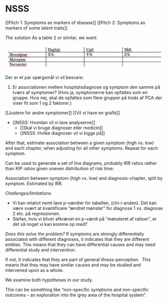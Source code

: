 # NSSS
[[Pitch 1: Symptoms as markers of disease]]
[[Pitch 2: Symptoms as markers of some latent traits]]

*The solution*
As a table 2 or similar, we want:

![](BearImages/ED7380D9-486F-4662-B811-461A14C6D86C-9892-00000D1A73EFD3F9/53077999-3C0F-479E-881A-9C5262D796B2.png)

Der er et par spørgsmål vi vil besvare:
1.	Er associationen mellem hospitalsdiagnose og symptom den samme på tværs af symptomer? (Hvis ja, symptomerne kan opfattes som en gruppe. Hvis nej, skal de opfattes som flere grupper på trods af PCA der viser fit som 1 og 2 faktorer.) 


[[Justere for andre symptomer]]
[[Vil vi have en grafik]]
* [[NSSS: Hvordan vil vi lave analyserne]]
	* [[Skal vi bruge diagnoser eller medicin]]
	* [[NSSS: Hvilke diagnoser vil vi kigge på]]


After that, estimate association between a given symptom (high vs. low) and each chapter, when adjusting for all other symptoms. Repeat for each symptom.

Can be used to generate a set of line diagrams, probably IRR ratios rather than KIP ratios given uneven distribution of risk time:

Association between symptom (high vs. low) and diagnosis-chapter, split by symptom. Estimated by IRR. 
 
*Challenges/limitations*
* 	Vi kan relativt nemt lave p-værdier for tabellen, (chi-i-anden). Det kan være svært at kvantificere “ændret mønster” for diagnose 1 vs. diagnose 2 etc. på regressionen. 
* 	Stefan, hvis vi bliver afkrævet en p-værdi på “mønsteret af ratioer”, er det så noget vi kan komme op med?

*Does this solve the problem?*
If symptoms are strongly differentially associated with different diagnoses, it indicates that they are different entities. This means that they can have differential causes and may need differential study and intervention.

If not, it indicates that they are part of general illness-perception.  This means that they may have similar causes and may be studied and intervened upon as a whole.

We examine both hypotheses in our study.

This can be something like “non-specific symptoms and non-specific outcomes – an exploration into the grey area of the hospital system”.

<!-- {BearID:7E4CD9A0-C682-4F43-B424-C5D7A4EB17CC-9892-00000D15FAA50244} -->
